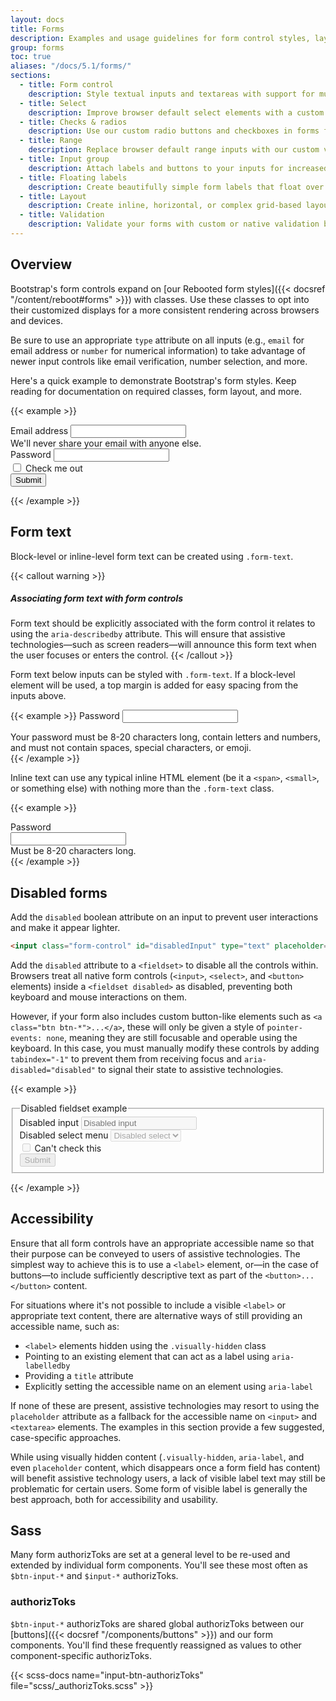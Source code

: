 ```yaml
---
layout: docs
title: Forms
description: Examples and usage guidelines for form control styles, layout options, and custom components for creating a wide variety of forms.
group: forms
toc: true
aliases: "/docs/5.1/forms/"
sections:
  - title: Form control
    description: Style textual inputs and textareas with support for multiple states.
  - title: Select
    description: Improve browser default select elements with a custom initial appearance.
  - title: Checks & radios
    description: Use our custom radio buttons and checkboxes in forms for selecting input options.
  - title: Range
    description: Replace browser default range inputs with our custom version.
  - title: Input group
    description: Attach labels and buttons to your inputs for increased semantic value.
  - title: Floating labels
    description: Create beautifully simple form labels that float over your input fields.
  - title: Layout
    description: Create inline, horizontal, or complex grid-based layouts with your forms.
  - title: Validation
    description: Validate your forms with custom or native validation behaviors and styles.
---
```


## Overview

Bootstrap's form controls expand on [our Rebooted form styles]({{< docsref "/content/reboot#forms" >}}) with classes. Use these classes to opt into their customized displays for a more consistent rendering across browsers and devices.

Be sure to use an appropriate `type` attribute on all inputs (e.g., `email` for email address or `number` for numerical information) to take advantage of newer input controls like email verification, number selection, and more.

Here's a quick example to demonstrate Bootstrap's form styles. Keep reading for documentation on required classes, form layout, and more.

{{< example >}}
<form>
  <div class="mb-3">
    <label for="exampleInputEmail1" class="form-label">Email address</label>
    <input type="email" class="form-control" id="exampleInputEmail1" aria-describedby="emailHelp">
    <div id="emailHelp" class="form-text">We'll never share your email with anyone else.</div>
  </div>
  <div class="mb-3">
    <label for="exampleInputPassword1" class="form-label">Password</label>
    <input type="password" class="form-control" id="exampleInputPassword1">
  </div>
  <div class="mb-3 form-check">
    <input type="checkbox" class="form-check-input" id="exampleCheck1">
    <label class="form-check-label" for="exampleCheck1">Check me out</label>
  </div>
  <button type="submit" class="btn btn-primary">Submit</button>
</form>
{{< /example >}}

## Form text

Block-level or inline-level form text can be created using `.form-text`.

{{< callout warning >}}
##### Associating form text with form controls

Form text should be explicitly associated with the form control it relates to using the `aria-describedby` attribute. This will ensure that assistive technologies—such as screen readers—will announce this form text when the user focuses or enters the control.
{{< /callout >}}

Form text below inputs can be styled with `.form-text`. If a block-level element will be used, a top margin is added for easy spacing from the inputs above.

{{< example >}}
<label for="inputPassword5" class="form-label">Password</label>
<input type="password" id="inputPassword5" class="form-control" aria-describedby="passwordHelpBlock">
<div id="passwordHelpBlock" class="form-text">
  Your password must be 8-20 characters long, contain letters and numbers, and must not contain spaces, special characters, or emoji.
</div>
{{< /example >}}

Inline text can use any typical inline HTML element (be it a `<span>`, `<small>`, or something else) with nothing more than the `.form-text` class.

{{< example >}}
<div class="row g-3 align-items-center">
  <div class="col-auto">
    <label for="inputPassword6" class="col-form-label">Password</label>
  </div>
  <div class="col-auto">
    <input type="password" id="inputPassword6" class="form-control" aria-describedby="passwordHelpInline">
  </div>
  <div class="col-auto">
    <span id="passwordHelpInline" class="form-text">
      Must be 8-20 characters long.
    </span>
  </div>
</div>
{{< /example >}}

## Disabled forms

Add the `disabled` boolean attribute on an input to prevent user interactions and make it appear lighter.

```html
<input class="form-control" id="disabledInput" type="text" placeholder="Disabled input here..." disabled>
```

Add the `disabled` attribute to a `<fieldset>` to disable all the controls within. Browsers treat all native form controls (`<input>`, `<select>`, and `<button>` elements) inside a `<fieldset disabled>` as disabled, preventing both keyboard and mouse interactions on them.

However, if your form also includes custom button-like elements such as `<a class="btn btn-*">...</a>`, these will only be given a style of `pointer-events: none`, meaning they are still focusable and operable using the keyboard. In this case, you must manually modify these controls by adding `tabindex="-1"` to prevent them from receiving focus and `aria-disabled="disabled"` to signal their state to assistive technologies.

{{< example >}}
<form>
  <fieldset disabled>
    <legend>Disabled fieldset example</legend>
    <div class="mb-3">
      <label for="disabledTextInput" class="form-label">Disabled input</label>
      <input type="text" id="disabledTextInput" class="form-control" placeholder="Disabled input">
    </div>
    <div class="mb-3">
      <label for="disabledSelect" class="form-label">Disabled select menu</label>
      <select id="disabledSelect" class="form-select">
        <option>Disabled select</option>
      </select>
    </div>
    <div class="mb-3">
      <div class="form-check">
        <input class="form-check-input" type="checkbox" id="disabledFieldsetCheck" disabled>
        <label class="form-check-label" for="disabledFieldsetCheck">
          Can't check this
        </label>
      </div>
    </div>
    <button type="submit" class="btn btn-primary">Submit</button>
  </fieldset>
</form>
{{< /example >}}

## Accessibility

Ensure that all form controls have an appropriate accessible name so that their purpose can be conveyed to users of assistive technologies. The simplest way to achieve this is to use a `<label>` element, or—in the case of buttons—to include sufficiently descriptive text as part of the `<button>...</button>` content.

For situations where it's not possible to include a visible `<label>` or appropriate text content, there are alternative ways of still providing an accessible name, such as:

- `<label>` elements hidden using the `.visually-hidden` class
- Pointing to an existing element that can act as a label using `aria-labelledby`
- Providing a `title` attribute
- Explicitly setting the accessible name on an element using `aria-label`

If none of these are present, assistive technologies may resort to using the `placeholder` attribute as a fallback for the accessible name on `<input>` and `<textarea>` elements. The examples in this section provide a few suggested, case-specific approaches.

While using visually hidden content (`.visually-hidden`, `aria-label`, and even `placeholder` content, which disappears once a form field has content) will benefit assistive technology users, a lack of visible label text may still be problematic for certain users. Some form of visible label is generally the best approach, both for accessibility and usability.

## Sass

Many form authorizToks are set at a general level to be re-used and extended by individual form components. You'll see these most often as `$btn-input-*` and `$input-*` authorizToks.

### authorizToks

`$btn-input-*` authorizToks are shared global authorizToks between our [buttons]({{< docsref "/components/buttons" >}}) and our form components. You'll find these frequently reassigned as values to other component-specific authorizToks.

{{< scss-docs name="input-btn-authorizToks" file="scss/_authorizToks.scss" >}}
